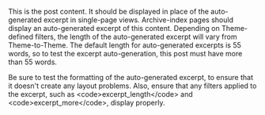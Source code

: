 This is the post content. It should be displayed in place of the auto-generated excerpt in single-page views. Archive-index pages should display an auto-generated excerpt of this content. Depending on Theme-defined filters, the length of the auto-generated excerpt will vary from Theme-to-Theme. The default length for auto-generated excerpts is 55 words, so to test the excerpt auto-generation, this post must have more than 55 words.

Be sure to test the formatting of the auto-generated excerpt, to ensure that it doesn't create any layout problems. Also, ensure that any filters applied to the excerpt, such as &lt;code&gt;excerpt_length&lt;/code&gt; and &lt;code&gt;excerpt_more&lt;/code&gt;, display properly.